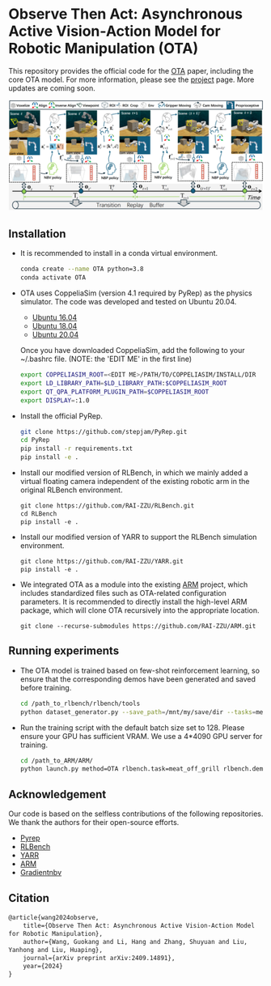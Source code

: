 # Observe Then Act: Asynchronous Active Vision-Action Model for Robotic Manipulation (OTA)
This repository provides the official code for the [OTA](https://arxiv.org/abs/2409.14891) paper, including the core OTA model. For more information, please see the [project](https://hymwgk.github.io/ota/) page. More updates are coming soon.

![image-framework](readme_files/framework.png)

## Installation
- It is recommended to install in a conda virtual environment.
    ```bash
    conda create --name OTA python=3.8
    conda activate OTA
    ```
- OTA uses CoppeliaSim (version 4.1 required by PyRep) as the physics simulator. The code was developed and tested on Ubuntu 20.04.
    - [Ubuntu 16.04](https://www.coppeliarobotics.com/files/V4_1_0/CoppeliaSim_Edu_V4_1_0_Ubuntu16_04.tar.xz)
    - [Ubuntu 18.04](https://www.coppeliarobotics.com/files/V4_1_0/CoppeliaSim_Edu_V4_1_0_Ubuntu18_04.tar.xz)
    - [Ubuntu 20.04](https://www.coppeliarobotics.com/files/V4_1_0/CoppeliaSim_Edu_V4_1_0_Ubuntu20_04.tar.xz)

    Once you have downloaded CoppeliaSim, add the following to your ~/.bashrc file. (NOTE: the 'EDIT ME' in the first line)
    ```bash
    export COPPELIASIM_ROOT=<EDIT ME>/PATH/TO/COPPELIASIM/INSTALL/DIR
    export LD_LIBRARY_PATH=$LD_LIBRARY_PATH:$COPPELIASIM_ROOT
    export QT_QPA_PLATFORM_PLUGIN_PATH=$COPPELIASIM_ROOT
    export DISPLAY=:1.0
    ```

- Install the official PyRep.
    ```bash
    git clone https://github.com/stepjam/PyRep.git
    cd PyRep
    pip install -r requirements.txt
    pip install -e .
    ```
- Install our modified version of RLBench, in which we mainly added a virtual floating camera independent of the existing robotic arm in the original RLBench environment. 
    ```
    git clone https://github.com/RAI-ZZU/RLBench.git
    cd RLBench
    pip install -e .
    ```
- Install our modified version of YARR to support the RLBench simulation environment.
    ```
    git clone https://github.com/RAI-ZZU/YARR.git
    pip install -e .
    ```

- We integrated OTA as a module into the existing [ARM](https://github.com/stepjam/ARM) project, which includes standardized files such as OTA-related configuration parameters. It is recommended to directly install the high-level ARM package, which will clone OTA recursively into the appropriate location.
    ```
    git clone --recurse-submodules https://github.com/RAI-ZZU/ARM.git
    ```

## Running experiments
- The OTA model is trained based on few-shot reinforcement learning, so ensure that the corresponding demos have been generated and saved before training. 
    ```bash
    cd /path_to_rlbench/rlbench/tools
    python dataset_generator.py --save_path=/mnt/my/save/dir --tasks=meat_off_grill --image_size=128,128 --renderer=opengl --episodes_per_task=30 --variations=1 --processes=1

- Run the training script with the default batch size set to 128. Please ensure your GPU has sufficient VRAM. We use a 4*4090 GPU server for training.
    ```bash
    cd /path_to_ARM/ARM/
    python launch.py method=OTA rlbench.task=meat_off_grill rlbench.demo_path=/mnt/my/save/dir rlbench.cameras=[active] framework.gpu=0 
    ```

## Acknowledgement
Our code is based on the selfless contributions of the following repositories. We thank the authors for their open-source efforts.
- [Pyrep](https://github.com/stepjam/PyRep)
- [RLBench](https://github.com/stepjam/RLBench)
- [YARR](https://github.com/stepjam/YARR)
- [ARM](https://github.com/stepjam/ARM)
- [Gradientnbv](https://github.com/akshaykburusa/gradientnbv)

## Citation
```
@article{wang2024observe,
    title={Observe Then Act: Asynchronous Active Vision-Action Model for Robotic Manipulation},
    author={Wang, Guokang and Li, Hang and Zhang, Shuyuan and Liu, Yanhong and Liu, Huaping},
    journal={arXiv preprint arXiv:2409.14891},
    year={2024}
}
```